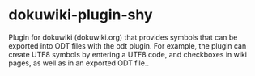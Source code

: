 # dokuwiki-plugin-shy
Plugin for dokuwiki (dokuwiki.org) that provides symbols that can be exported into ODT files with the odt plugin. For example, the plugin can create UTF8 symbols by entering a UTF8 code, and checkboxes in wiki pages, as well as in an exported ODT file..
